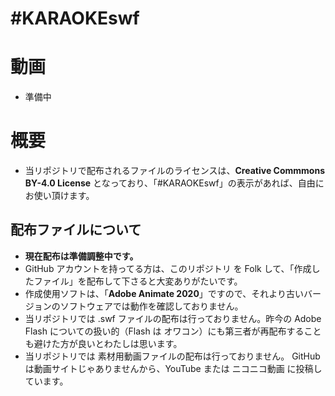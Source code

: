 #KARAOKEswf
====


# 動画

- 準備中

# 概要
- 当リポジトリで配布されるファイルのライセンスは、**Creative Commmons BY-4.0 License** となっており、「#KARAOKEswf」の表示があれば、自由にお使い頂けます。


## 配布ファイルについて
- **現在配布は準備調整中です。**
- GitHub アカウントを持ってる方は、このリポジトリ を Folk して、「作成したファイル」を配布して下さると大変ありがたいです。
- 作成使用ソフトは、「**Adobe Animate 2020**」ですので、それより古いバージョンのソフトウェアでは動作を確認しておりません。
- 当リポジトリでは .swf ファイルの配布は行っておりません。昨今の Adobe Flash についての扱い的（Flash は オワコン）にも第三者が再配布することも避けた方が良いとわたしは思います。
- 当リポジトリでは 素材用動画ファイルの配布は行っておりません。 GitHub は動画サイトじゃありませんから、YouTube または ニコニコ動画 に投稿しています。
